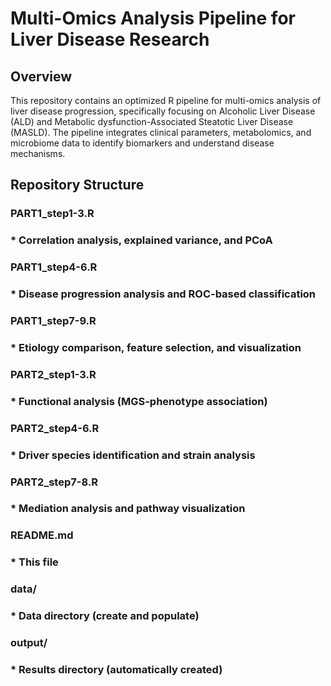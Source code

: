 # Multi-Omics Analysis Pipeline for Liver Disease Research

## Overview

This repository contains an optimized R pipeline for multi-omics analysis of liver disease progression, specifically focusing on Alcoholic Liver Disease (ALD) and Metabolic dysfunction-Associated Steatotic Liver Disease (MASLD). The pipeline integrates clinical parameters, metabolomics, and microbiome data to identify biomarkers and understand disease mechanisms.

## Repository Structure

### PART1_step1-3.R
### * Correlation analysis, explained variance, and PCoA

### PART1_step4-6.R
### * Disease progression analysis and ROC-based classification

### PART1_step7-9.R
### * Etiology comparison, feature selection, and visualization

### PART2_step1-3.R
### * Functional analysis (MGS-phenotype association)

### PART2_step4-6.R
### * Driver species identification and strain analysis

### PART2_step7-8.R
### * Mediation analysis and pathway visualization

### README.md
### * This file

### data/
### * Data directory (create and populate)

### output/
### * Results directory (automatically created)
